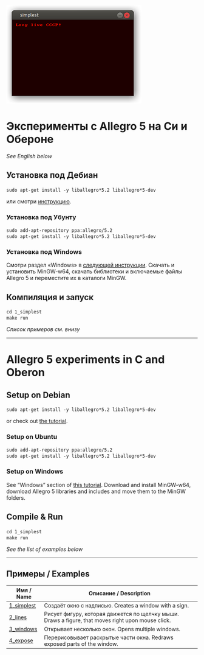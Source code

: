![Allegro 5 program in C screenshot](screenshot.png)

# Эксперименты с Allegro 5 на Си и Обероне

*See English below*

## Установка под Дебиан
```
sudo apt-get install -y liballegro*5.2 liballegro*5-dev
```
или смотри [инструкцию](https://github.com/liballeg/allegro_wiki/wiki/Quickstart).

### Установка под Убунту
```
sudo add-apt-repository ppa:allegro/5.2
sudo apt-get install -y liballegro*5.2 liballegro*5-dev
```

### Установка под Windows
Смотри раздел «Windows» в [следующей инструкции](https://github.com/liballeg/allegro_wiki/wiki/Quickstart).
Скачать и установить MinGW-w64, скачать библиотеки и включаемые файлы Allegro 5 и переместите их в каталоги MinGW.

## Компиляция и запуск
```
cd 1_simplest
make run
```

*Список примеров см. внизу*

-----------

# Allegro 5 experiments in C and Oberon

## Setup on Debian
```
sudo apt-get install -y liballegro*5.2 liballegro*5-dev
```
or check out [the tutorial](https://github.com/liballeg/allegro_wiki/wiki/Quickstart).

### Setup on Ubuntu
```
sudo add-apt-repository ppa:allegro/5.2
sudo apt-get install -y liballegro*5.2 liballegro*5-dev
```

### Setup on Windows
See “Windows” section of [this tutorial](https://github.com/liballeg/allegro_wiki/wiki/Quickstart).
Download and install MinGW-w64, download Allegro 5 libraries and includes and move them to the MinGW folders.

## Compile & Run
```
cd 1_simplest
make run
```

*See the list of examples below*

-----------

## Примеры / Examples

| Имя / Name | Описание / Description |
| --------- | ----------- |
| [1\_simplest](1_simplest/simplest.c) | Создаёт окно с надписью. Creates a window with a sign. |
| [2\_lines](2_lines/lines.c) | Рисует фигуру, которая движется по щелчку мыши. Draws a figure, that moves right upon mouse click. |
| [3\_windows](3_windows/windows.c) | Открывает несколько окон. Opens multiple windows. |
| [4\_expose](4_expose/expose.c) | Перерисовывает раскрытые части окна. Redraws exposed parts of the window. |
